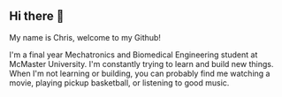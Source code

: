 ## Hi there 👋

My name is Chris, welcome to my Github!

I'm a final year Mechatronics and Biomedical Engineering student at McMaster University. I'm constantly trying to learn and build new things. When I'm not learning or building, you can probably find me watching a movie, playing pickup basketball, or listening to good music.
